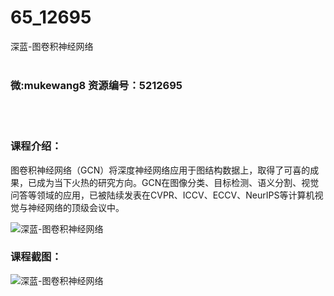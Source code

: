 # 65_12695
深蓝-图卷积神经网络
<br/></br>
<h3>微:mukewang8 资源编号：5212695</h3>
<br/></br>
<h3>课程介绍：</h3>
<p><a title="查看与 图卷积神经网络 相关的文章" target="_blank">图卷积神经网络</a>（GCN）将深度神经网络应用于图结构数据上，取得了可喜的成果，已成为当下火热的研究方向。GCN在图像分类、目标检测、语义分割、视觉问答等领域的应用，已被陆续发表在CVPR、ICCV、ECCV、NeurIPS等计算机视觉与神经网络的顶级会议中。</p>
<p><img src="https://www.ko996.com/wp-content/uploads/img/2020/05/2-4-300x197.png" alt="深蓝-图卷积神经网络"></p>
<div class="info-desc">
<h3>课程截图：</h3>
<p><img src="https://www.ko996.com/wp-content/uploads/img/2020/05/1-5.png" alt="深蓝-图卷积神经网络"></p>


			
</div>
